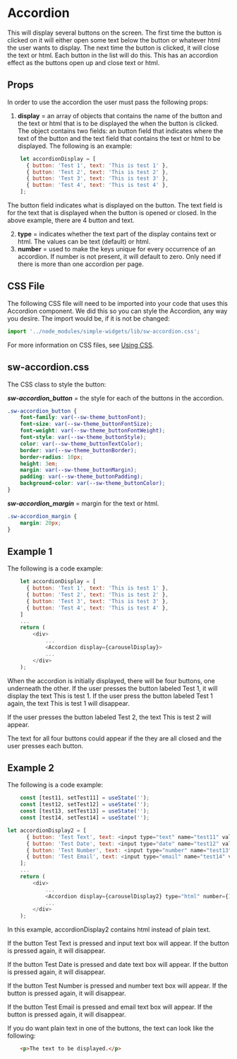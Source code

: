 # **Accordion**

This will display several buttons on the screen.  The first time the button is clicked on it will either open some text below the button or whatever html the user wants to display.  The next time the button is clicked, it will close the text or html.  Each button in the list will do this.  This has an accordion effect as the buttons open up and close text or html.

## **Props**
In order to use the accordion the user must pass the following props:

1. **display** = an array of objects that contains the name of the button and the text or html that is to be displayed the when the button is clicked.  The object contains two fields: an button field that indicates where the text of the button and the text field that contains the text or html to be displayed.  The following is an example:

```js
    let accordionDisplay = [
      { button: 'Test 1', text: 'This is test 1' },
      { button: 'Test 2', text: 'This is test 2' },
      { button: 'Test 3', text: 'This is test 3' },
      { button: 'Test 4', text: 'This is test 4' },
    ];
```

The button field indicates what is displayed on the button.  The text field is for the text that is displayed when the button is opened or closed.  In the above example, there are 4 button and text.

2. **type** = indicates whether the text part of the display contains text or html.  The values can be text (default) or html.
3. **number** = used to make the keys unique for every occurrence of an accordion.  If number is not present, it will default to zero.  Only need if there is more than one accordion per page.

## CSS File

The following CSS file will need to be imported into your code that uses this Accordion component.  We did this so you can style the Accordion, any way you desire.  The import would be, if it is not be changed:

```javascript
import '../node_modules/simple-widgets/lib/sw-accordion.css';
```

For more information on CSS files, see [Using CSS](./UsingCSS.md).


## sw-accordion.css

The CSS class to style the button:

***sw-accordion_button*** = the style for each of the buttons in the accordion.

```css
.sw-accordion_button {
    font-family: var(--sw-theme_buttonFont);
    font-size: var(--sw-theme_buttonFontSize);
    font-weight: var(--sw-theme_buttonFontWeight);
    font-style: var(--sw-theme_buttonStyle);
    color: var(--sw-theme_buttonTextColor);
    border: var(--sw-theme_buttonBorder);
    border-radius: 10px;
    height: 3em;
    margin: var(--sw-theme_buttonMargin);
    padding: var(--sw-theme_buttonPadding);
    background-color: var(--sw-theme_buttonColor);
}

```

***sw-accordion_margin*** = margin for the text or html.

```css
.sw-accordion_margin {
    margin: 20px;
}

```


## **Example 1**
The following is a code example:

```javascript
    let accordionDisplay = [
      { button: 'Test 1', text: 'This is test 1' },
      { button: 'Test 2', text: 'This is test 2' },
      { button: 'Test 3', text: 'This is test 3' },
      { button: 'Test 4', text: 'This is test 4' },
    ]
    ...
    return (
        <div>
            ...
            <Accordion display={carouselDisplay}>
            ...
        </div>
    );
```

When the accordion is initially displayed, there will be four buttons, one underneath the other.  If the user presses the button labeled Test 1, it will display the text This is test 1.  If the user press the button labeled Test 1 again, the text This is test 1 will disappear.

If the user presses the button labeled Test 2, the text This is test 2 will appear.

The text for all four buttons could appear if the they are all closed and the user presses each button.

## **Example 2**
The following is a code example:

```javascript
    const [test11, setTest11] = useState('');
    const [test12, setTest12] = useState('');
    const [test13, setTest13] = useState('');
    const [test14, setTest14] = useState('');

let accordionDisplay2 = [
      { button: 'Test Text', text: <input type="text" name="test11" value={test11} /> },
      { button: 'Test Date', text: <input type="date" name="test12" value={test12} /> },
      { button: 'Test Number', text: <input type="number" name="test13" value={test13} /> },
      { button: 'Test Email', text: <input type="email" name="test14" value={test14} /> },
    ];
    ...
    return (
        <div>
            ...
            <Accordion display={carouselDisplay2} type="html" number={1}>
            ...
        </div>
    );
```

In this example, accordionDisplay2 contains html instead of plain text.

If the button Test Text is pressed and input text box will appear.  If the button is pressed again, it will disappear.

If the button Test Date is pressed and date text box will appear.  If the button is pressed again, it will disappear.

If the button Test Number is pressed and number text box will appear.  If the button is pressed again, it will disappear.

If the button Test Email is pressed and email text box will appear.  If the button is pressed again, it will disappear.

If you do want plain text in one of the buttons, the text can look like the following:

```html
    <p>The text to be displayed.</p>
```
